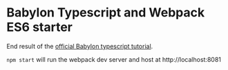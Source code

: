 # Babylon Typescript and Webpack ES6 starter

End result of the [official Babylon typescript tutorial](https://doc.babylonjs.com/features/es6_support).

`npm start` will run the webpack dev server and host at http://localhost:8081